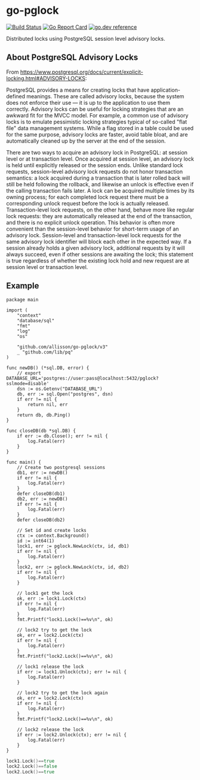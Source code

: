 # go-pglock
[![Build Status](https://github.com/allisson/go-pglock/workflows/tests/badge.svg)](https://github.com/allisson/go-pglock/actions)
[![Go Report Card](https://goreportcard.com/badge/github.com/allisson/go-pglock)](https://goreportcard.com/report/github.com/allisson/go-pglock)
[![go.dev reference](https://img.shields.io/badge/go.dev-reference-007d9c?logo=go&logoColor=white&style=flat-square)](https://pkg.go.dev/github.com/allisson/go-pglock)

Distributed locks using PostgreSQL session level advisory locks.

## About PostgreSQL Advisory Locks

From https://www.postgresql.org/docs/current/explicit-locking.html#ADVISORY-LOCKS:

PostgreSQL provides a means for creating locks that have application-defined meanings. These are called advisory locks, because the system does not enforce their use — it is up to the application to use them correctly. Advisory locks can be useful for locking strategies that are an awkward fit for the MVCC model. For example, a common use of advisory locks is to emulate pessimistic locking strategies typical of so-called "flat file" data management systems. While a flag stored in a table could be used for the same purpose, advisory locks are faster, avoid table bloat, and are automatically cleaned up by the server at the end of the session.

There are two ways to acquire an advisory lock in PostgreSQL: at session level or at transaction level. Once acquired at session level, an advisory lock is held until explicitly released or the session ends. Unlike standard lock requests, session-level advisory lock requests do not honor transaction semantics: a lock acquired during a transaction that is later rolled back will still be held following the rollback, and likewise an unlock is effective even if the calling transaction fails later. A lock can be acquired multiple times by its owning process; for each completed lock request there must be a corresponding unlock request before the lock is actually released. Transaction-level lock requests, on the other hand, behave more like regular lock requests: they are automatically released at the end of the transaction, and there is no explicit unlock operation. This behavior is often more convenient than the session-level behavior for short-term usage of an advisory lock. Session-level and transaction-level lock requests for the same advisory lock identifier will block each other in the expected way. If a session already holds a given advisory lock, additional requests by it will always succeed, even if other sessions are awaiting the lock; this statement is true regardless of whether the existing lock hold and new request are at session level or transaction level.

## Example

```golang
package main

import (
	"context"
	"database/sql"
	"fmt"
	"log"
	"os"

	"github.com/allisson/go-pglock/v3"
	_ "github.com/lib/pq"
)

func newDB() (*sql.DB, error) {
	// export DATABASE_URL='postgres://user:pass@localhost:5432/pglock?sslmode=disable'
	dsn := os.Getenv("DATABASE_URL")
	db, err := sql.Open("postgres", dsn)
	if err != nil {
		return nil, err
	}
	return db, db.Ping()
}

func closeDB(db *sql.DB) {
	if err := db.Close(); err != nil {
		log.Fatal(err)
	}
}

func main() {
	// Create two postgresql sessions
	db1, err := newDB()
	if err != nil {
		log.Fatal(err)
	}
	defer closeDB(db1)
	db2, err := newDB()
	if err != nil {
		log.Fatal(err)
	}
	defer closeDB(db2)

	// Set id and create locks
	ctx := context.Background()
	id := int64(1)
	lock1, err := pglock.NewLock(ctx, id, db1)
	if err != nil {
		log.Fatal(err)
	}
	lock2, err := pglock.NewLock(ctx, id, db2)
	if err != nil {
		log.Fatal(err)
	}

	// lock1 get the lock
	ok, err := lock1.Lock(ctx)
	if err != nil {
		log.Fatal(err)
	}
	fmt.Printf("lock1.Lock()==%v\n", ok)

	// lock2 try to get the lock
	ok, err = lock2.Lock(ctx)
	if err != nil {
		log.Fatal(err)
	}
	fmt.Printf("lock2.Lock()==%v\n", ok)

	// lock1 release the lock
	if err := lock1.Unlock(ctx); err != nil {
		log.Fatal(err)
	}

	// lock2 try to get the lock again
	ok, err = lock2.Lock(ctx)
	if err != nil {
		log.Fatal(err)
	}
	fmt.Printf("lock2.Lock()==%v\n", ok)

	// lock2 release the lock
	if err := lock2.Unlock(ctx); err != nil {
		log.Fatal(err)
	}
}
```

```go run main.go
lock1.Lock()==true
lock2.Lock()==false
lock2.Lock()==true
```
